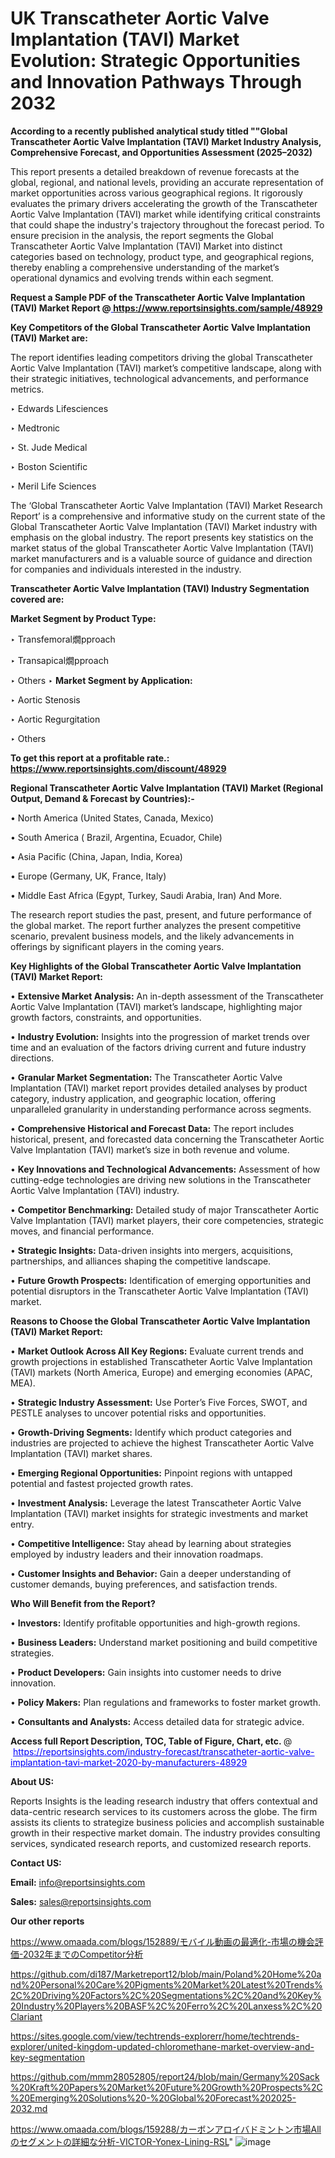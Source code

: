 # UK Transcatheter Aortic Valve Implantation (TAVI) Market Evolution: Strategic Opportunities and Innovation Pathways Through 2032

<strong>According to a recently published analytical study titled ""Global Transcatheter Aortic Valve Implantation (TAVI) Market Industry Analysis, Comprehensive Forecast, and Opportunities Assessment (2025–2032)</strong>

This report presents a detailed breakdown of revenue forecasts at the global, regional, and national levels, providing an accurate representation of market opportunities across various geographical regions. It rigorously evaluates the primary drivers accelerating the growth of the Transcatheter Aortic Valve Implantation (TAVI) market while identifying critical constraints that could shape the industry's trajectory throughout the forecast period. To ensure precision in the analysis, the report segments the Global Transcatheter Aortic Valve Implantation (TAVI) Market into distinct categories based on technology, product type, and geographical regions, thereby enabling a comprehensive understanding of the market’s operational dynamics and evolving trends within each segment.

<strong>Request a Sample PDF of the Transcatheter Aortic Valve Implantation (TAVI) Market Report </strong><strong>@<a href=https://www.reportsinsights.com/sample/48929 style=color:#0000ff;> https://www.reportsinsights.com/sample/48929</a></strong></font>

<strong>Key Competitors of the Global Transcatheter Aortic Valve Implantation (TAVI) Market are:</strong>

The report identifies leading competitors driving the global Transcatheter Aortic Valve Implantation (TAVI) market’s competitive landscape, along with their strategic initiatives, technological advancements, and performance metrics.

‣ Edwards Lifesciences

‣ Medtronic

‣ St. Jude Medical

‣ Boston Scientific

‣ Meril Life Sciences

The ‘Global Transcatheter Aortic Valve Implantation (TAVI) Market Research Report’ is a comprehensive and informative study on the current state of the Global Transcatheter Aortic Valve Implantation (TAVI) Market industry with emphasis on the global industry. The report presents key statistics on the market status of the global Transcatheter Aortic Valve Implantation (TAVI) market manufacturers and is a valuable source of guidance and direction for companies and individuals interested in the industry.

<strong>Transcatheter Aortic Valve Implantation (TAVI) Industry Segmentation covered are:</strong>

<strong>Market Segment by Product Type:</strong>

‣ Transfemoral燗pproach

‣ Transapical燗pproach

‣ Others
‣ 
<strong>Market Segment by Application:</strong>

‣ Aortic Stenosis

‣ Aortic Regurgitation

‣ Others

<strong>To get this report at a profitable rate.: <a href=https://www.reportsinsights.com/discount/48929 style=color:#0000ff;>https://www.reportsinsights.com/discount/48929</a></strong></font>

<strong>Regional Transcatheter Aortic Valve Implantation (TAVI) Market (Regional Output, Demand &amp; Forecast by Countries):-</strong>

• North America (United States, Canada, Mexico)

• South America ( Brazil, Argentina, Ecuador, Chile)

• Asia Pacific (China, Japan, India, Korea)

• Europe (Germany, UK, France, Italy)

• Middle East Africa (Egypt, Turkey, Saudi Arabia, Iran) And More.

The research report studies the past, present, and future performance of the global market. The report further analyzes the present competitive scenario, prevalent business models, and the likely advancements in offerings by significant players in the coming years.

<strong>Key Highlights of the Global Transcatheter Aortic Valve Implantation (TAVI) Market Report:</strong>

• <strong>Extensive Market Analysis:</strong> An in-depth assessment of the Transcatheter Aortic Valve Implantation (TAVI) market’s landscape, highlighting major growth factors, constraints, and opportunities.

• <strong>Industry Evolution:</strong> Insights into the progression of market trends over time and an evaluation of the factors driving current and future industry directions.

• <strong>Granular Market Segmentation:</strong> The Transcatheter Aortic Valve Implantation (TAVI) market report provides detailed analyses by product category, industry application, and geographic location, offering unparalleled granularity in understanding performance across segments.

• <strong>Comprehensive Historical and Forecast Data:</strong> The report includes historical, present, and forecasted data concerning the Transcatheter Aortic Valve Implantation (TAVI) market’s size in both revenue and volume.

• <strong>Key Innovations and Technological Advancements:</strong> Assessment of how cutting-edge technologies are driving new solutions in the Transcatheter Aortic Valve Implantation (TAVI) industry.

• <strong>Competitor Benchmarking:</strong> Detailed study of major Transcatheter Aortic Valve Implantation (TAVI) market players, their core competencies, strategic moves, and financial performance.

• <strong>Strategic Insights:</strong> Data-driven insights into mergers, acquisitions, partnerships, and alliances shaping the competitive landscape.

• <strong>Future Growth Prospects:</strong> Identification of emerging opportunities and potential disruptors in the Transcatheter Aortic Valve Implantation (TAVI) market.

<strong>Reasons to Choose the Global Transcatheter Aortic Valve Implantation (TAVI) Market Report:</strong>

• <strong>Market Outlook Across All Key Regions:</strong> Evaluate current trends and growth projections in established Transcatheter Aortic Valve Implantation (TAVI) markets (North America, Europe) and emerging economies (APAC, MEA).

• <strong>Strategic Industry Assessment:</strong> Use Porter’s Five Forces, SWOT, and PESTLE analyses to uncover potential risks and opportunities.

• <strong>Growth-Driving Segments:</strong> Identify which product categories and industries are projected to achieve the highest Transcatheter Aortic Valve Implantation (TAVI) market shares.

• <strong>Emerging Regional Opportunities:</strong> Pinpoint regions with untapped potential and fastest projected growth rates.

• <strong>Investment Analysis:</strong> Leverage the latest Transcatheter Aortic Valve Implantation (TAVI) market insights for strategic investments and market entry.

• <strong>Competitive Intelligence:</strong> Stay ahead by learning about strategies employed by industry leaders and their innovation roadmaps.

• <strong>Customer Insights and Behavior:</strong> Gain a deeper understanding of customer demands, buying preferences, and satisfaction trends.

<strong>Who Will Benefit from the Report?</strong>

• <strong>Investors:</strong> Identify profitable opportunities and high-growth regions.

• <strong>Business Leaders:</strong> Understand market positioning and build competitive strategies.

• <strong>Product Developers:</strong> Gain insights into customer needs to drive innovation.

• <strong>Policy Makers:</strong> Plan regulations and frameworks to foster market growth.

• <strong>Consultants and Analysts:</strong> Access detailed data for strategic advice.
</ul>
<strong>Access full Report Description, TOC, Table of Figure, Chart, etc. </strong>@  <a href=https://reportsinsights.com/industry-forecast/transcatheter-aortic-valve-implantation-tavi-market-2020-by-manufacturers-48929 style=color:#0000ff;>https://reportsinsights.com/industry-forecast/transcatheter-aortic-valve-implantation-tavi-market-2020-by-manufacturers-48929</a></font>

<strong><strong>About US</strong>:</strong>

Reports Insights is the leading research industry that offers contextual and data-centric research services to its customers across the globe. The firm assists its clients to strategize business policies and accomplish sustainable growth in their respective market domain. The industry provides consulting services, syndicated research reports, and customized research reports.

<strong>Contact US:</strong>

<p class=""""><b>Email:</b> <a href=mailto:info@reportsinsights.com>info@reportsinsights.com</a></p>
<p class=""""><b>Sales:</b> <a href=mailto:sales@reportsinsights.com>sales@reportsinsights.com</a></p>

<strong>Our other reports</strong>

<a href=https://www.omaada.com/blogs/152889/モバイル動画の最適化-市場の機会評価-2032年までのCompetitor分析>https://www.omaada.com/blogs/152889/モバイル動画の最適化-市場の機会評価-2032年までのCompetitor分析</a>

<a href=https://github.com/di187/Marketreport12/blob/main/Poland%20Home%20and%20Personal%20Care%20Pigments%20Market%20Latest%20Trends%2C%20Driving%20Factors%2C%20Segmentations%2C%20and%20Key%20Industry%20Players%20BASF%2C%20Ferro%2C%20Lanxess%2C%20Clariant>https://github.com/di187/Marketreport12/blob/main/Poland%20Home%20and%20Personal%20Care%20Pigments%20Market%20Latest%20Trends%2C%20Driving%20Factors%2C%20Segmentations%2C%20and%20Key%20Industry%20Players%20BASF%2C%20Ferro%2C%20Lanxess%2C%20Clariant</a>

<a href=https://sites.google.com/view/techtrends-explorerr/home/techtrends-explorer/united-kingdom-updated-chloromethane-market-overview-and-key-segmentation>https://sites.google.com/view/techtrends-explorerr/home/techtrends-explorer/united-kingdom-updated-chloromethane-market-overview-and-key-segmentation</a>

<a href=https://github.com/mmm28052805/report24/blob/main/Germany%20Sack%20Kraft%20Papers%20Market%20Future%20Growth%20Prospects%2C%20Emerging%20Solutions%20-%20Global%20Forecast%202025-2032.md>https://github.com/mmm28052805/report24/blob/main/Germany%20Sack%20Kraft%20Papers%20Market%20Future%20Growth%20Prospects%2C%20Emerging%20Solutions%20-%20Global%20Forecast%202025-2032.md</a>

<a href=https://www.omaada.com/blogs/159288/カーボンアロイバドミントン市場Allのセグメントの詳細な分析-VICTOR-Yonex-Lining-RSL>https://www.omaada.com/blogs/159288/カーボンアロイバドミントン市場Allのセグメントの詳細な分析-VICTOR-Yonex-Lining-RSL</a>"
![image](https://github.com/user-attachments/assets/e90bf9f3-a26b-44dc-9144-4e50655cf0ae)
